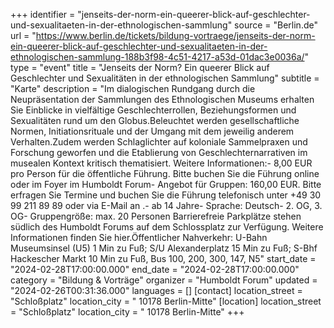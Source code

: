+++
identifier = "jenseits-der-norm-ein-queerer-blick-auf-geschlechter-und-sexualitaeten-in-der-ethnologischen-sammlung"
source = "Berlin.de"
url = "https://www.berlin.de/tickets/bildung-vortraege/jenseits-der-norm-ein-queerer-blick-auf-geschlechter-und-sexualitaeten-in-der-ethnologischen-sammlung-188b3f98-4c51-4217-a53d-01dac3e0036a/"
type = "event"
title = "Jenseits der Norm? Ein queerer Blick auf Geschlechter und Sexualitäten in der ethnologischen Sammlung"
subtitle = "Karte"
description = "Im dialogischen Rundgang durch die Neupräsentation der Sammlungen des Ethnologischen Museums erhalten Sie Einblicke in vielfältige Geschlechterrollen, Beziehungsformen und Sexualitäten rund um den Globus.Beleuchtet werden gesellschaftliche Normen, Initiationsrituale und der Umgang mit dem jeweilig anderem Verhalten.Zudem werden Schlaglichter auf koloniale Sammelpraxen und Forschung geworfen und die Etablierung von Geschlechternarrativen im musealen Kontext kritisch thematisiert. Weitere Informationen:- 8,00 EUR pro Person für die öffentliche Führung. Bitte buchen Sie die Führung online oder im Foyer im Humboldt Forum- Angebot für Gruppen: 160,00 EUR. Bitte erfragen Sie Termine und buchen Sie die Führung telefonisch unter +49 30 99 211 89 89 oder via E-Mail an .- ab 14 Jahre- Sprache: Deutsch- 2. OG, 3. OG- Gruppengröße: max. 20 Personen Barrierefreie Parkplätze stehen südlich des Humboldt Forums auf dem Schlossplatz zur Verfügung. Weitere Informationen finden Sie hier.Öffentlicher Nahverkehr: U-Bahn Museumsinsel (U5) 1 Min zu Fuß; S/U Alexanderplatz 15 Min zu Fuß; S-Bhf Hackescher Markt 10 Min zu Fuß, Bus 100, 200, 300, 147, N5"
start_date = "2024-02-28T17:00:00.000"
end_date = "2024-02-28T17:00:00.000"
category = "Bildung & Vorträge"
organizer = "Humboldt Forum"
updated = "2024-02-26T00:31:36.000"
languages = []
[contact]
location_street = "Schloßplatz"
location_city = " 10178 Berlin-Mitte"
[location]
location_street = "Schloßplatz"
location_city = " 10178 Berlin-Mitte"
+++
